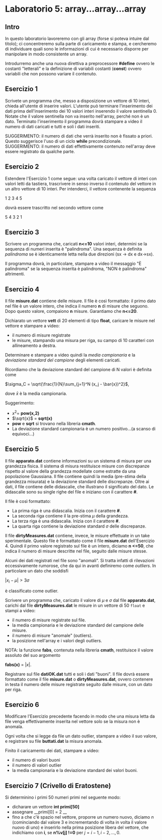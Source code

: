 # Laboratorio 5:  array...array...array

## Intro

In questo laboratorio lavoreremo con gli array (forse si poteva intuire dal titolo); ci concentreremo sulla parte di caricamento e stampa, e cercheremo di individuare quali sono le informazioni di cui è necessario disporre
per manipolare in modo consistente un array.

Introdurremo anche una nuova direttiva a preprocessore __#define__ ovvero le costanti "letterali" e la definizione di variabili costanti (__const__) ovvero variabili che non possono variare il contenuto.



## Esercizio 1
Scrivete un programma che, messo a disposizione un vettore di 10 interi, chieda all'utente di inserire valori. 
L'utente può terminare l'inserimento dei dati prima dell'inserimento dei 10 valori interi inserendo il valore sentinella 0. Notate che il valore sentinella non va inserito nell'array, perché non è un dato. Terminato l'inserimento il programma dovrà stampare a video il numero di dati caricati e tutti e soli i dati inseriti.

SUGGERIMENTO: il numero di dati che verrà inserito non è fissato a priori. Questo suggerisce l'uso di un ciclo  __while__ precondizionale.
SUGGERIMENTO: il numero di dati effettivamente contenuto nell'array deve essere registrato da qualche parte.

## Esercizio 2

Estendere l'Esercizio 1 come segue: una volta caricato il vettore di interi con valori letti da tastiera, trascrivere in senso inverso il contenuto del vettore in un altro vettore di 10 interi.
Per intenderci, il vettore contenente la sequenza

1 2 3 4 5

dovrà essere trascritto nel secondo vettore come

5 4 3 2 1

## Esercizio 3

Scrivere un programma che, caricati __n<=10__ valori interi, determini se la sequenza di numeri inserita è "palindroma". Una sequenza è definita _palindroma_ se è identicamente letta nella due direzioni (sx -> dx e dx->sx).

Il programma dovrà, in particolare, stampare a video il messaggio "È palindroma" se la sequenza inserita è palindroma, "NON è palindroma" altrimenti.


## Esercizio 4
Il file __misure.dat__ contiene delle misure. Il file è così formattato: il primo dato nel file è un valore intero, che indica il numero __n__ di misure che seguono. Dopo questo valore, compaiono __n__ misure. Garantiamo che __n<=20__.

Dichiarato un vettore __vett__ di 20 elementi di tipo __float__, caricare le misure nel vettore e stampare a video:
- il numero di misure registrate
- le misure, stampando una misura per riga, su campo di 10 caratteri con allineamento a destra.

Determinare e stampare a video quindi la _media campionaria_ e la _deviazione standard del campione_ degli elementi caricati. 

Ricordiamo che la deviazione standard del campione di N valori è definita come

$\sigma_C = \sqrt{\frac{1}{N}\sum_{j=1}^N (x_j - \bar{x})^2}$,

dove $\bar{x}$ è la  media campionaria.

Suggerimento: 
- $x^2$= __pow(x,2)__
- $\sqrt{x}$ = __sqrt(x)__
- __pow__ e __sqrt__ si trovano nella libreria __cmath__.
- La deviazione standard campionaria è un numero positivo...(a scanso di equivoci...)

## Esercizio 5
Il file __apparato.dat__ contiene informazioni su un sistema di misura per una grandezza fisica. Il sistema di misura restituisce misure con discrepanze rispetto al valore della grandezza modellate come estratte da una popolazione Gaussiana. Il file contiene quindi la media (pre-stima della grandezza misurata) e la deviazione standard delle discrepanze. Oltre ai dati, il file contiene delle didascalie, che illustrano il significato del dato. Le didascalie sono su single righe del file e iniziano con il carattere __#__.

 Il file è così formattato:
- La prima riga è una didascalia. Inizia con il carattere __#__.
- La seconda riga contiene il la pre-stima $\mu$ della grandezza.
- La terza riga è una didascalia. Inizia con il carattere __#__.
- La quarta riga contiene la deviazione standard $\sigma$ delle discrepanze.

Il file __dirtyMeasures.dat__ contiene, invece, le misure effettuate in un take sperimentale. Questo file è formattato come il file __misure.dat__ dell'Esercizio 4. Quindi il primo valore registrato sul file è un intero, diciamo __n <=50__, che indica il numero di misure descritte nel file, seguito dalle misure stesse.  

Alcuni dei dati registrati nel file sono "anomali". Si tratta infatti di rilevazioni eccessivamente rumorose, che da qui in avanti definiremo come _outliers_. In particolare un dato che soddisfi 


$|x_i - \mu|>3 \sigma$

è classificato come outlier.

Scrivere un programma che, caricato il valore di $\mu$ e $\sigma$ dal file __apparato.dat__, carichi dal file __dirtyMeasures.dat__ le misure in un vettore di 50 `float` e stampi a video:

- il numero di misure registrate sul file.
- la media campionaria e le deviazione standard del campione delle misure.
- il numero di misure "anomale" (outliers).
- la posizione nell'array e i valori degli outliers.

NOTA: la funzione __fabs__, contenuta nella libreria __cmath__, restituisce il valore assoluto del suo argomento

__fabs(x)__ = $|x|$.

Registrare sul file __datiOK.dat__ tutti e soli i dati "buoni". Il file dovrà essere formattato come il file __misure.dat__ o __dirtyMeasures.dat__, ovvero contenere in testa il numero delle misure registrate seguito dalle misure, con un dato per riga.

## Esercizio 6

Modificare l'Esercizio precedente facendo in modo che una misura letta da file venga effettivamente inserita nel vettore solo se la misura non è anomala.

Ogni volta che si legge da file un dato outlier, stampare a video il suo valore, e registrare su file __buttati.dat__ la misura anomala.

Finito il caricamento dei dati, stampare a video:
- il numero di valori buoni
- il numero di valori outlier
- la media campionaria e la deviazione standard dei valori buoni.


## Esercizio 7 (Crivello di Eratostene)

Si determinino i primi 50 numeri primi nel seguente modo: 
- dicharare un vettore __int primi[50]__
- assegnare __primi[0] = 2 __
- fino a che c'è spazio nel vettore, proporre un numero nuovo, diciamo _n_ (cominciando dal valore 3 e incrementando di volta in volta il valore nuovo di uno) e inserirlo nella prima posizione libera del vettore, che indichiamo con __i__, se __n%v[j] !=0__ per $j=i-1,i-2,...,0$.